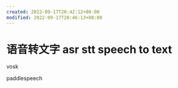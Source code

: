 ```yaml
---
created: 2022-09-17T20:42:12+08:00
modified: 2022-09-17T20:46:13+08:00
---
```


# 语音转文字 asr stt speech to text

vosk

paddlespeech
